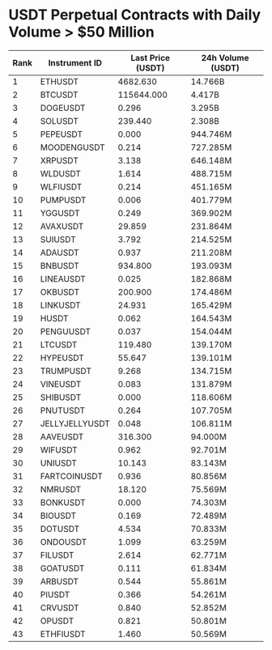 # USDT Perpetual Contracts with Daily Volume > $50 Million

| Rank | Instrument ID | Last Price (USDT) | 24h Volume (USDT) |
|------|---------------|-------------------|-------------------|
| 1 | ETHUSDT | 4682.630 | 14.766B |
| 2 | BTCUSDT | 115644.000 | 4.417B |
| 3 | DOGEUSDT | 0.296 | 3.295B |
| 4 | SOLUSDT | 239.440 | 2.308B |
| 5 | PEPEUSDT | 0.000 | 944.746M |
| 6 | MOODENGUSDT | 0.214 | 727.285M |
| 7 | XRPUSDT | 3.138 | 646.148M |
| 8 | WLDUSDT | 1.614 | 488.715M |
| 9 | WLFIUSDT | 0.214 | 451.165M |
| 10 | PUMPUSDT | 0.006 | 401.779M |
| 11 | YGGUSDT | 0.249 | 369.902M |
| 12 | AVAXUSDT | 29.859 | 231.864M |
| 13 | SUIUSDT | 3.792 | 214.525M |
| 14 | ADAUSDT | 0.937 | 211.208M |
| 15 | BNBUSDT | 934.800 | 193.093M |
| 16 | LINEAUSDT | 0.025 | 182.868M |
| 17 | OKBUSDT | 200.900 | 174.486M |
| 18 | LINKUSDT | 24.931 | 165.429M |
| 19 | HUSDT | 0.062 | 164.543M |
| 20 | PENGUUSDT | 0.037 | 154.044M |
| 21 | LTCUSDT | 119.480 | 139.170M |
| 22 | HYPEUSDT | 55.647 | 139.101M |
| 23 | TRUMPUSDT | 9.268 | 134.715M |
| 24 | VINEUSDT | 0.083 | 131.879M |
| 25 | SHIBUSDT | 0.000 | 118.606M |
| 26 | PNUTUSDT | 0.264 | 107.705M |
| 27 | JELLYJELLYUSDT | 0.048 | 106.811M |
| 28 | AAVEUSDT | 316.300 | 94.000M |
| 29 | WIFUSDT | 0.962 | 92.701M |
| 30 | UNIUSDT | 10.143 | 83.143M |
| 31 | FARTCOINUSDT | 0.936 | 80.856M |
| 32 | NMRUSDT | 18.120 | 75.569M |
| 33 | BONKUSDT | 0.000 | 74.303M |
| 34 | BIOUSDT | 0.169 | 72.489M |
| 35 | DOTUSDT | 4.534 | 70.833M |
| 36 | ONDOUSDT | 1.099 | 63.259M |
| 37 | FILUSDT | 2.614 | 62.771M |
| 38 | GOATUSDT | 0.111 | 61.834M |
| 39 | ARBUSDT | 0.544 | 55.861M |
| 40 | PIUSDT | 0.366 | 54.261M |
| 41 | CRVUSDT | 0.840 | 52.852M |
| 42 | OPUSDT | 0.821 | 50.801M |
| 43 | ETHFIUSDT | 1.460 | 50.569M |
